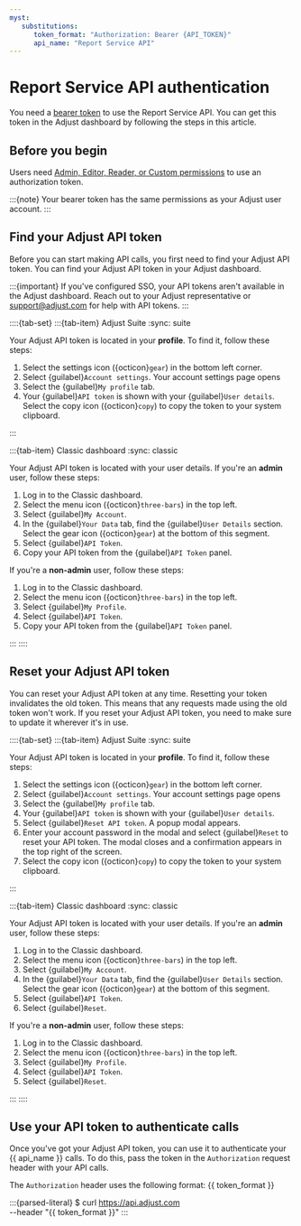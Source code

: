 ```yaml
---
myst:
   substitutions:
      token_format: "Authorization: Bearer {API_TOKEN}"
      api_name: "Report Service API"
---
```


# Report Service API authentication

You need a [bearer token](https://developer.mozilla.org/en-US/docs/Web/HTTP/Authentication) to use the Report Service API. You can get this token in the Adjust dashboard by following the steps in this article.

## Before you begin

Users need [Admin, Editor, Reader, or Custom permissions](https://help.adjust.com/en/article/users#dashboard-permission-levels) to use an authorization token.

:::{note}
Your bearer token has the same permissions as your Adjust user account.
:::

## Find your Adjust API token

Before you can start making API calls, you first need to find your Adjust API token. You can find your Adjust API token in your Adjust dashboard.

:::{important}
If you've configured SSO, your API tokens aren't available in the Adjust dashboard. Reach out to your Adjust representative or <support@adjust.com> for help with API tokens.
:::

::::{tab-set}
:::{tab-item} Adjust Suite
:sync: suite

Your Adjust API token is located in your **profile**. To find it, follow these steps:

1. Select the settings icon ({octicon}`gear`) in the bottom left corner.
2. Select {guilabel}`Account settings`. Your account settings page opens
3. Select the {guilabel}`My profile` tab.
4. Your {guilabel}`API token` is shown with your {guilabel}`User details`. Select the copy icon ({octicon}`copy`) to copy the token to your system clipboard.

:::

:::{tab-item} Classic dashboard
:sync: classic

Your Adjust API token is located with your user details. If you're an **admin** user, follow these steps:

1. Log in to the Classic dashboard.
2. Select the menu icon ({octicon}`three-bars`) in the top left.
3. Select {guilabel}`My Account`.
4. In the {guilabel}`Your Data` tab, find the {guilabel}`User Details` section. Select the gear icon ({octicon}`gear`) at the bottom of this segment.
5. Select {guilabel}`API Token`.
6. Copy your API token from the {guilabel}`API Token` panel.

If you're a **non-admin** user, follow these steps:

1. Log in to the Classic dashboard.
2. Select the menu icon ({octicon}`three-bars`) in the top left.
3. Select {guilabel}`My Profile`.
4. Select {guilabel}`API Token`.
5. Copy your API token from the {guilabel}`API Token` panel.

:::
::::

## Reset your Adjust API token

You can reset your Adjust API token at any time. Resetting your token invalidates the old token. This means that any requests made using the old token won't work. If you reset your Adjust API token, you need to make sure to update it wherever it's in use.

::::{tab-set}
:::{tab-item} Adjust Suite
:sync: suite

Your Adjust API token is located in your **profile**. To find it, follow these steps:

1. Select the settings icon ({octicon}`gear`) in the bottom left corner.
2. Select {guilabel}`Account settings`. Your account settings page opens
3. Select the {guilabel}`My profile` tab.
4. Your {guilabel}`API token` is shown with your {guilabel}`User details`.
5. Select {guilabel}`Reset API token`. A popup modal appears.
6. Enter your account password in the modal and select {guilabel}`Reset` to reset your API token. The modal closes and a confirmation appears in the top right of the screen.
7. Select the copy icon ({octicon}`copy`) to copy the token to your system clipboard.

:::

:::{tab-item} Classic dashboard
:sync: classic

Your Adjust API token is located with your user details. If you're an **admin** user, follow these steps:

1. Log in to the Classic dashboard.
2. Select the menu icon ({octicon}`three-bars`) in the top left.
3. Select {guilabel}`My Account`.
4. In the {guilabel}`Your Data` tab, find the {guilabel}`User Details` section. Select the gear icon ({octicon}`gear`) at the bottom of this segment.
5. Select {guilabel}`API Token`.
6. Select {guilabel}`Reset`.

If you're a **non-admin** user, follow these steps:

1. Log in to the Classic dashboard.
2. Select the menu icon ({octicon}`three-bars`) in the top left.
3. Select {guilabel}`My Profile`.
4. Select {guilabel}`API Token`.
5. Select {guilabel}`Reset`.

:::
::::

## Use your API token to authenticate calls

Once you've got your Adjust API token, you can use it to authenticate your {{ api_name }} calls. To do this, pass the token in the `Authorization` request header with your API calls.

The `Authorization` header uses the following format: {{ token_format }}

:::{parsed-literal}
$ curl https://api.adjust.com \
--header "{{ token_format }}"
:::

